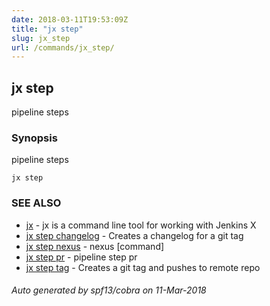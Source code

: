 ```yaml
---
date: 2018-03-11T19:53:09Z
title: "jx step"
slug: jx_step
url: /commands/jx_step/
---
```

## jx step

pipeline steps

### Synopsis


pipeline steps

```
jx step
```

### SEE ALSO
* [jx](/commands/jx/)	 - jx is a command line tool for working with Jenkins X
* [jx step changelog](/commands/jx_step_changelog/)	 - Creates a changelog for a git tag
* [jx step nexus](/commands/jx_step_nexus/)	 - nexus [command]
* [jx step pr](/commands/jx_step_pr/)	 - pipeline step pr
* [jx step tag](/commands/jx_step_tag/)	 - Creates a git tag and pushes to remote repo

###### Auto generated by spf13/cobra on 11-Mar-2018
